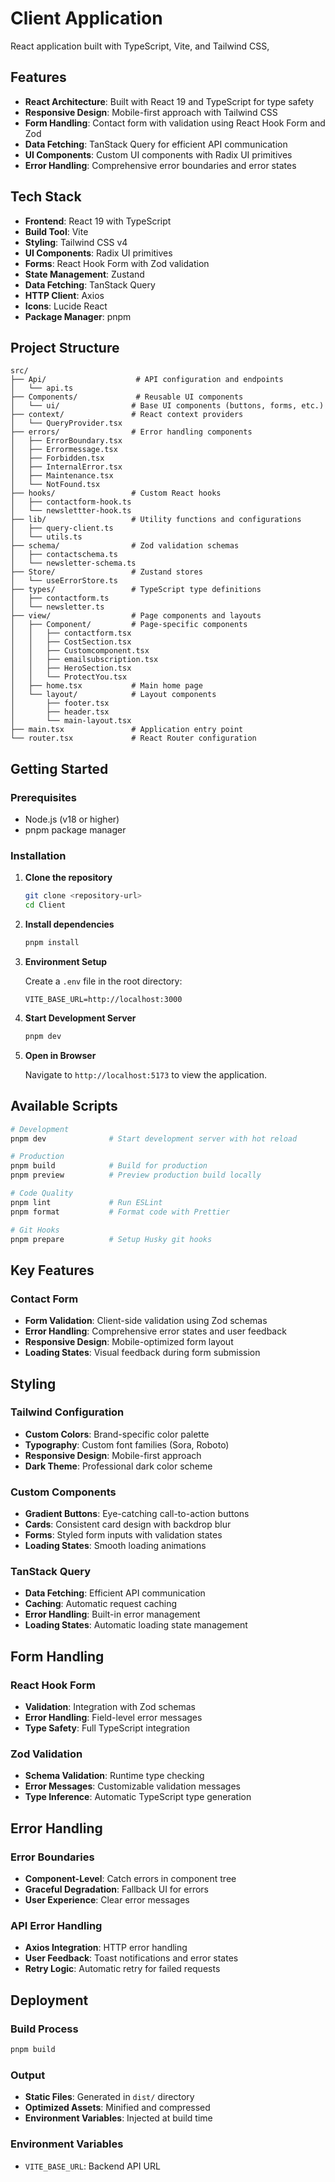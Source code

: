 # Client Application

React application built with TypeScript, Vite, and Tailwind CSS,

## Features

- **React Architecture**: Built with React 19 and TypeScript for type safety
- **Responsive Design**: Mobile-first approach with Tailwind CSS
- **Form Handling**: Contact form with validation using React Hook Form and Zod
- **Data Fetching**: TanStack Query for efficient API communication
- **UI Components**: Custom UI components with Radix UI primitives
- **Error Handling**: Comprehensive error boundaries and error states

## Tech Stack

- **Frontend**: React 19 with TypeScript
- **Build Tool**: Vite
- **Styling**: Tailwind CSS v4
- **UI Components**: Radix UI primitives
- **Forms**: React Hook Form with Zod validation
- **State Management**: Zustand
- **Data Fetching**: TanStack Query
- **HTTP Client**: Axios
- **Icons**: Lucide React
- **Package Manager**: pnpm

## Project Structure

```
src/
├── Api/                    # API configuration and endpoints
│   └── api.ts
├── Components/             # Reusable UI components
│   └── ui/                # Base UI components (buttons, forms, etc.)
├── context/               # React context providers
│   └── QueryProvider.tsx
├── errors/                # Error handling components
│   ├── ErrorBoundary.tsx
│   ├── Errormessage.tsx
│   ├── Forbidden.tsx
│   ├── InternalError.tsx
│   ├── Maintenance.tsx
│   └── NotFound.tsx
├── hooks/                 # Custom React hooks
│   ├── contactform-hook.ts
│   └── newslettter-hook.ts
├── lib/                   # Utility functions and configurations
│   ├── query-client.ts
│   └── utils.ts
├── schema/                # Zod validation schemas
│   ├── contactschema.ts
│   └── newsletter-schema.ts
├── Store/                 # Zustand stores
│   └── useErrorStore.ts
├── types/                 # TypeScript type definitions
│   ├── contactform.ts
│   └── newsletter.ts
├── view/                  # Page components and layouts
│   ├── Component/         # Page-specific components
│   │   ├── contactform.tsx
│   │   ├── CostSection.tsx
│   │   ├── Customcomponent.tsx
│   │   ├── emailsubscription.tsx
│   │   ├── HeroSection.tsx
│   │   └── ProtectYou.tsx
│   ├── home.tsx           # Main home page
│   └── layout/            # Layout components
│       ├── footer.tsx
│       ├── header.tsx
│       └── main-layout.tsx
├── main.tsx               # Application entry point
└── router.tsx             # React Router configuration
```

## Getting Started

### Prerequisites

- Node.js (v18 or higher)
- pnpm package manager

### Installation

1. **Clone the repository**

   ```bash
   git clone <repository-url>
   cd Client
   ```

2. **Install dependencies**

   ```bash
   pnpm install
   ```

3. **Environment Setup**

   Create a `.env` file in the root directory:

   ```env
   VITE_BASE_URL=http://localhost:3000
   ```

4. **Start Development Server**

   ```bash
   pnpm dev
   ```

5. **Open in Browser**

   Navigate to `http://localhost:5173` to view the application.

## Available Scripts

```bash
# Development
pnpm dev              # Start development server with hot reload

# Production
pnpm build            # Build for production
pnpm preview          # Preview production build locally

# Code Quality
pnpm lint             # Run ESLint
pnpm format           # Format code with Prettier

# Git Hooks
pnpm prepare          # Setup Husky git hooks
```

## Key Features

### Contact Form

- **Form Validation**: Client-side validation using Zod schemas
- **Error Handling**: Comprehensive error states and user feedback
- **Responsive Design**: Mobile-optimized form layout
- **Loading States**: Visual feedback during form submission

## Styling

### Tailwind Configuration

- **Custom Colors**: Brand-specific color palette
- **Typography**: Custom font families (Sora, Roboto)
- **Responsive Design**: Mobile-first approach
- **Dark Theme**: Professional dark color scheme

### Custom Components

- **Gradient Buttons**: Eye-catching call-to-action buttons
- **Cards**: Consistent card design with backdrop blur
- **Forms**: Styled form inputs with validation states
- **Loading States**: Smooth loading animations

### TanStack Query

- **Data Fetching**: Efficient API communication
- **Caching**: Automatic request caching
- **Error Handling**: Built-in error management
- **Loading States**: Automatic loading state management

## Form Handling

### React Hook Form

- **Validation**: Integration with Zod schemas
- **Error Handling**: Field-level error messages
- **Type Safety**: Full TypeScript integration

### Zod Validation

- **Schema Validation**: Runtime type checking
- **Error Messages**: Customizable validation messages
- **Type Inference**: Automatic TypeScript type generation

## Error Handling

### Error Boundaries

- **Component-Level**: Catch errors in component tree
- **Graceful Degradation**: Fallback UI for errors
- **User Experience**: Clear error messages

### API Error Handling

- **Axios Integration**: HTTP error handling
- **User Feedback**: Toast notifications and error states
- **Retry Logic**: Automatic retry for failed requests

## Deployment

### Build Process

```bash
pnpm build
```

### Output

- **Static Files**: Generated in `dist/` directory
- **Optimized Assets**: Minified and compressed
- **Environment Variables**: Injected at build time

### Environment Variables

- `VITE_BASE_URL`: Backend API URL

